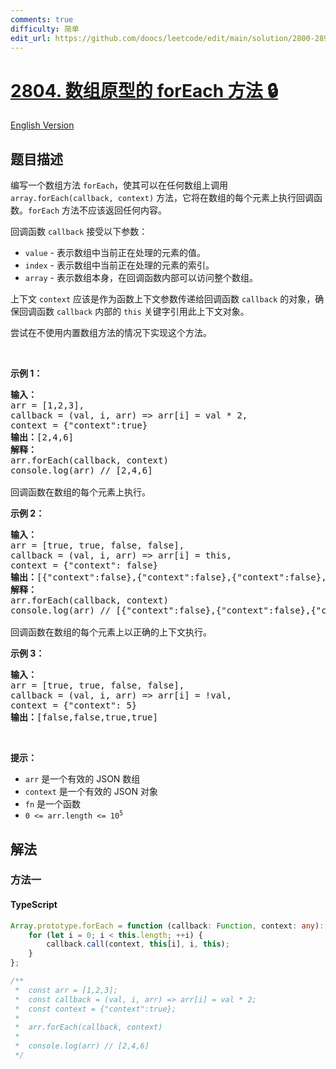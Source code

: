 ```yaml
---
comments: true
difficulty: 简单
edit_url: https://github.com/doocs/leetcode/edit/main/solution/2800-2899/2804.Array%20Prototype%20ForEach/README.md
---
```


<!-- problem:start -->

# [2804. 数组原型的 forEach 方法 🔒](https://leetcode.cn/problems/array-prototype-foreach)

[English Version](/solution/2800-2899/2804.Array%20Prototype%20ForEach/README_EN.md)

## 题目描述

<!-- description:start -->

<p>编写一个数组方法 <code>forEach</code>，使其可以在任何数组上调用 <code>array.forEach(callback, context)</code> 方法，它将在数组的每个元素上执行回调函数。<code>forEach</code> 方法不应该返回任何内容。</p>

<p>回调函数 <code>callback</code> 接受以下参数：</p>

<ul>
	<li><code>value</code> - 表示数组中当前正在处理的元素的值。</li>
	<li><code>index</code> - 表示数组中当前正在处理的元素的索引。</li>
	<li><code>array</code> - 表示数组本身，在回调函数内部可以访问整个数组。</li>
</ul>

<p>上下文 <code>context</code> 应该是作为函数上下文参数传递给回调函数 <code>callback</code> 的对象，确保回调函数 <code>callback</code> 内部的 <code>this</code> 关键字引用此上下文对象。</p>

<p>尝试在不使用内置数组方法的情况下实现这个方法。</p>

<p>&nbsp;</p>

<p><b>示例 1：</b></p>

<pre>
<strong>输入：</strong>
arr = [1,2,3], 
callback = (val, i, arr) =&gt; arr[i] = val * 2, 
context = {"context":true}
<strong>输出：</strong>[2,4,6]
<strong>解释：</strong>
arr.forEach(callback, context)&nbsp; 
console.log(arr) // [2,4,6]

回调函数在数组的每个元素上执行。
</pre>

<p><strong class="example">示例 2：</strong></p>

<pre>
<strong>输入：</strong>
arr = [true, true, false, false], 
callback = (val, i, arr) =&gt; arr[i] = this, 
context = {"context": false}
<strong>输出：</strong>[{"context":false},{"context":false},{"context":false},{"context":false}]
<strong>解释：</strong>
arr.forEach(callback, context)&nbsp;
console.log(arr) // [{"context":false},{"context":false},{"context":false},{"context":false}]

回调函数在数组的每个元素上以正确的上下文执行。
</pre>

<p><strong class="example">示例 3：</strong></p>

<pre>
<strong>输入：</strong>
arr = [true, true, false, false], 
callback = (val, i, arr) =&gt; arr[i] = !val, 
context = {"context": 5}
<strong>输出：</strong>[false,false,true,true]
</pre>

<p>&nbsp;</p>

<p><strong>提示：</strong></p>

<ul>
	<li><code>arr</code> 是一个有效的 JSON 数组</li>
	<li><code>context</code> 是一个有效的 JSON 对象</li>
	<li><code>fn</code>&nbsp;是一个函数</li>
	<li><code>0 &lt;= arr.length &lt;= 10<sup>5</sup></code></li>
</ul>

<!-- description:end -->

## 解法

<!-- solution:start -->

### 方法一

<!-- tabs:start -->

#### TypeScript

```ts
Array.prototype.forEach = function (callback: Function, context: any): void {
    for (let i = 0; i < this.length; ++i) {
        callback.call(context, this[i], i, this);
    }
};

/**
 *  const arr = [1,2,3];
 *  const callback = (val, i, arr) => arr[i] = val * 2;
 *  const context = {"context":true};
 *
 *  arr.forEach(callback, context)
 *
 *  console.log(arr) // [2,4,6]
 */
```

<!-- tabs:end -->

<!-- solution:end -->

<!-- problem:end -->
